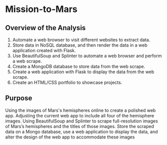 # Mission-to-Mars

## Overview of the Analysis

1. Automate a web browser to visit different websites to extract data.
2. Store data in NoSQL database, and then render the data in a web application created with Flask.
3. Use BeautifulSoup and Splinter to automate a web browser and perform a web scrape.
4. Create a MongoDB database to store data from the web scrape.
5. Create a web application with Flask to display the data from the web scrape.
6. Create an HTML/CSS portfolio to showcase projects.

## Purpose

   Using the images of Mars's hemispheres online to create a polished web app. Adjusting the current web app to include all four of the hemisphere images. Using BeautifulSoup and Splinter to scrape full-resolution images of Mars’s hemispheres and the titles of those images. Store the scraped data on a Mongo database, use a web application to display the data, and alter the design of the web app to accommodate these images
 
